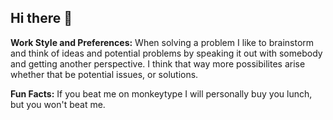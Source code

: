 ## Hi there 👋

**Work Style and Preferences:**
  When solving a problem I like to brainstorm and think of ideas and potential problems by speaking it out with somebody and getting another perspective. I think that way more possibilites arise whether that be potential issues, or solutions.

**Fun Facts:**
  If you beat me on monkeytype I will personally buy you lunch, but you won't beat me. 

  
